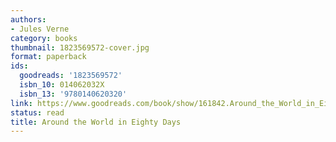 ```yaml
---
authors:
- Jules Verne
category: books
thumbnail: 1823569572-cover.jpg
format: paperback
ids:
  goodreads: '1823569572'
  isbn_10: 014062032X
  isbn_13: '9780140620320'
link: https://www.goodreads.com/book/show/161842.Around_the_World_in_Eighty_Days
status: read
title: Around the World in Eighty Days
---
```

